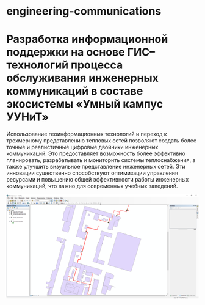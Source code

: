 # engineering-communications
# Разработка информационной поддержки на основе ГИС–технологий процесса обслуживания инженерных коммуникаций в составе экосистемы «Умный кампус УУНиТ»

Использование геоинформационных технологий и переход к трехмерному представлению тепловых сетей позволяют создать более точные и реалистичные цифровые двойники инженерных коммуникаций. Это предоставляет возможность более эффективно планировать, разрабатывать и мониторить системы теплоснабжения, а также улучшить визуальное представление инженерных сетей. Эти инновации существенно способствуют оптимизации управления ресурсами и повышению общей эффективности работы инженерных коммуникаций, что важно для современных учебных заведений.

![Тепловая сеть](Img/1.png)
